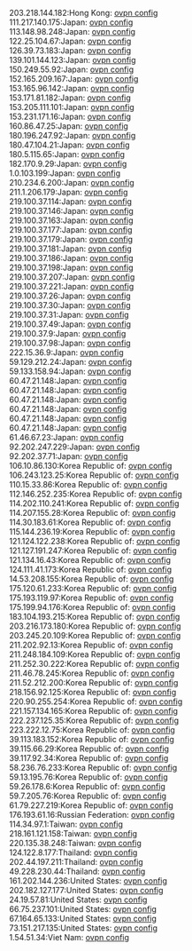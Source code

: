 203.218.144.182:Hong Kong: [ovpn config](vpn/203_218_144_182.ovpn)  
111.217.140.175:Japan: [ovpn config](vpn/111_217_140_175.ovpn)  
113.148.98.248:Japan: [ovpn config](vpn/113_148_98_248.ovpn)  
122.25.104.67:Japan: [ovpn config](vpn/122_25_104_67.ovpn)  
126.39.73.183:Japan: [ovpn config](vpn/126_39_73_183.ovpn)  
139.101.144.123:Japan: [ovpn config](vpn/139_101_144_123.ovpn)  
150.249.55.92:Japan: [ovpn config](vpn/150_249_55_92.ovpn)  
152.165.209.167:Japan: [ovpn config](vpn/152_165_209_167.ovpn)  
153.165.96.142:Japan: [ovpn config](vpn/153_165_96_142.ovpn)  
153.171.81.182:Japan: [ovpn config](vpn/153_171_81_182.ovpn)  
153.205.111.101:Japan: [ovpn config](vpn/153_205_111_101.ovpn)  
153.231.171.16:Japan: [ovpn config](vpn/153_231_171_16.ovpn)  
160.86.47.25:Japan: [ovpn config](vpn/160_86_47_25.ovpn)  
180.196.247.92:Japan: [ovpn config](vpn/180_196_247_92.ovpn)  
180.47.104.21:Japan: [ovpn config](vpn/180_47_104_21.ovpn)  
180.5.115.65:Japan: [ovpn config](vpn/180_5_115_65.ovpn)  
182.170.9.29:Japan: [ovpn config](vpn/182_170_9_29.ovpn)  
1.0.103.199:Japan: [ovpn config](vpn/1_0_103_199.ovpn)  
210.234.6.200:Japan: [ovpn config](vpn/210_234_6_200.ovpn)  
211.1.206.179:Japan: [ovpn config](vpn/211_1_206_179.ovpn)  
219.100.37.114:Japan: [ovpn config](vpn/219_100_37_114.ovpn)  
219.100.37.146:Japan: [ovpn config](vpn/219_100_37_146.ovpn)  
219.100.37.163:Japan: [ovpn config](vpn/219_100_37_163.ovpn)  
219.100.37.177:Japan: [ovpn config](vpn/219_100_37_177.ovpn)  
219.100.37.179:Japan: [ovpn config](vpn/219_100_37_179.ovpn)  
219.100.37.181:Japan: [ovpn config](vpn/219_100_37_181.ovpn)  
219.100.37.186:Japan: [ovpn config](vpn/219_100_37_186.ovpn)  
219.100.37.198:Japan: [ovpn config](vpn/219_100_37_198.ovpn)  
219.100.37.207:Japan: [ovpn config](vpn/219_100_37_207.ovpn)  
219.100.37.221:Japan: [ovpn config](vpn/219_100_37_221.ovpn)  
219.100.37.26:Japan: [ovpn config](vpn/219_100_37_26.ovpn)  
219.100.37.30:Japan: [ovpn config](vpn/219_100_37_30.ovpn)  
219.100.37.31:Japan: [ovpn config](vpn/219_100_37_31.ovpn)  
219.100.37.49:Japan: [ovpn config](vpn/219_100_37_49.ovpn)  
219.100.37.9:Japan: [ovpn config](vpn/219_100_37_9.ovpn)  
219.100.37.98:Japan: [ovpn config](vpn/219_100_37_98.ovpn)  
222.15.36.9:Japan: [ovpn config](vpn/222_15_36_9.ovpn)  
59.129.212.24:Japan: [ovpn config](vpn/59_129_212_24.ovpn)  
59.133.158.94:Japan: [ovpn config](vpn/59_133_158_94.ovpn)  
60.47.21.148:Japan: [ovpn config](vpn/60_47_21_148.ovpn)  
60.47.21.148:Japan: [ovpn config](vpn/60_47_21_148.ovpn)  
60.47.21.148:Japan: [ovpn config](vpn/60_47_21_148.ovpn)  
60.47.21.148:Japan: [ovpn config](vpn/60_47_21_148.ovpn)  
60.47.21.148:Japan: [ovpn config](vpn/60_47_21_148.ovpn)  
60.47.21.148:Japan: [ovpn config](vpn/60_47_21_148.ovpn)  
61.46.67.23:Japan: [ovpn config](vpn/61_46_67_23.ovpn)  
92.202.247.229:Japan: [ovpn config](vpn/92_202_247_229.ovpn)  
92.202.37.71:Japan: [ovpn config](vpn/92_202_37_71.ovpn)  
106.10.86.130:Korea Republic of: [ovpn config](vpn/106_10_86_130.ovpn)  
106.243.123.25:Korea Republic of: [ovpn config](vpn/106_243_123_25.ovpn)  
110.15.33.86:Korea Republic of: [ovpn config](vpn/110_15_33_86.ovpn)  
112.146.252.235:Korea Republic of: [ovpn config](vpn/112_146_252_235.ovpn)  
114.202.110.241:Korea Republic of: [ovpn config](vpn/114_202_110_241.ovpn)  
114.207.155.28:Korea Republic of: [ovpn config](vpn/114_207_155_28.ovpn)  
114.30.183.61:Korea Republic of: [ovpn config](vpn/114_30_183_61.ovpn)  
115.144.236.19:Korea Republic of: [ovpn config](vpn/115_144_236_19.ovpn)  
121.124.122.238:Korea Republic of: [ovpn config](vpn/121_124_122_238.ovpn)  
121.127.191.247:Korea Republic of: [ovpn config](vpn/121_127_191_247.ovpn)  
121.134.16.43:Korea Republic of: [ovpn config](vpn/121_134_16_43.ovpn)  
124.111.41.173:Korea Republic of: [ovpn config](vpn/124_111_41_173.ovpn)  
14.53.208.155:Korea Republic of: [ovpn config](vpn/14_53_208_155.ovpn)  
175.120.61.233:Korea Republic of: [ovpn config](vpn/175_120_61_233.ovpn)  
175.193.119.97:Korea Republic of: [ovpn config](vpn/175_193_119_97.ovpn)  
175.199.94.176:Korea Republic of: [ovpn config](vpn/175_199_94_176.ovpn)  
183.104.193.215:Korea Republic of: [ovpn config](vpn/183_104_193_215.ovpn)  
203.216.173.180:Korea Republic of: [ovpn config](vpn/203_216_173_180.ovpn)  
203.245.20.109:Korea Republic of: [ovpn config](vpn/203_245_20_109.ovpn)  
211.202.92.13:Korea Republic of: [ovpn config](vpn/211_202_92_13.ovpn)  
211.248.184.109:Korea Republic of: [ovpn config](vpn/211_248_184_109.ovpn)  
211.252.30.222:Korea Republic of: [ovpn config](vpn/211_252_30_222.ovpn)  
211.46.78.245:Korea Republic of: [ovpn config](vpn/211_46_78_245.ovpn)  
211.52.212.200:Korea Republic of: [ovpn config](vpn/211_52_212_200.ovpn)  
218.156.92.125:Korea Republic of: [ovpn config](vpn/218_156_92_125.ovpn)  
220.90.255.254:Korea Republic of: [ovpn config](vpn/220_90_255_254.ovpn)  
221.157.134.165:Korea Republic of: [ovpn config](vpn/221_157_134_165.ovpn)  
222.237.125.35:Korea Republic of: [ovpn config](vpn/222_237_125_35.ovpn)  
223.222.12.75:Korea Republic of: [ovpn config](vpn/223_222_12_75.ovpn)  
39.113.183.152:Korea Republic of: [ovpn config](vpn/39_113_183_152.ovpn)  
39.115.66.29:Korea Republic of: [ovpn config](vpn/39_115_66_29.ovpn)  
39.117.92.34:Korea Republic of: [ovpn config](vpn/39_117_92_34.ovpn)  
58.236.76.233:Korea Republic of: [ovpn config](vpn/58_236_76_233.ovpn)  
59.13.195.76:Korea Republic of: [ovpn config](vpn/59_13_195_76.ovpn)  
59.26.178.6:Korea Republic of: [ovpn config](vpn/59_26_178_6.ovpn)  
59.7.205.76:Korea Republic of: [ovpn config](vpn/59_7_205_76.ovpn)  
61.79.227.219:Korea Republic of: [ovpn config](vpn/61_79_227_219.ovpn)  
176.193.61.16:Russian Federation: [ovpn config](vpn/176_193_61_16.ovpn)  
114.34.97.1:Taiwan: [ovpn config](vpn/114_34_97_1.ovpn)  
218.161.121.158:Taiwan: [ovpn config](vpn/218_161_121_158.ovpn)  
220.135.38.248:Taiwan: [ovpn config](vpn/220_135_38_248.ovpn)  
124.122.8.177:Thailand: [ovpn config](vpn/124_122_8_177.ovpn)  
202.44.197.211:Thailand: [ovpn config](vpn/202_44_197_211.ovpn)  
49.228.230.44:Thailand: [ovpn config](vpn/49_228_230_44.ovpn)  
161.202.144.236:United States: [ovpn config](vpn/161_202_144_236.ovpn)  
202.182.127.177:United States: [ovpn config](vpn/202_182_127_177.ovpn)  
24.19.57.81:United States: [ovpn config](vpn/24_19_57_81.ovpn)  
66.75.237.101:United States: [ovpn config](vpn/66_75_237_101.ovpn)  
67.164.65.133:United States: [ovpn config](vpn/67_164_65_133.ovpn)  
73.151.217.135:United States: [ovpn config](vpn/73_151_217_135.ovpn)  
1.54.51.34:Viet Nam: [ovpn config](vpn/1_54_51_34.ovpn)  
